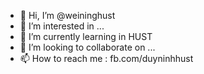 - 👋 Hi, I’m @weininghust
- 👀 I’m interested in ...
- 🌱 I’m currently learning in HUST
- 💞️ I’m looking to collaborate on ...
- 📫 How to reach me : fb.com/duyninhhust

<!---
weininghust/weininghust is a ✨ special ✨ repository because its `README.md` (this file) appears on your GitHub profile.
You can click the Preview link to take a look at your changes.
--->
